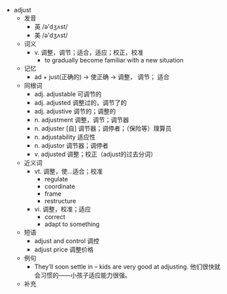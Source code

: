 - adjust
  - 发音
    - 英 /ə'dʒʌst/
    - 美 /ə'dʒʌst/
  - 词义
    - v. 调整，调节；适合，适应；校正，校准
      - to gradually become familiar with a new situation
  - 记忆
    - ad + just(正确的) → 使正确 → 调整， 调节； 适合
  - 同根词
    - adj. adjustable 可调节的
    - adj. adjusted 调整过的，调节了的
    - adj. adjustive 调节的；调整的
    - n. adjustment 调整，调节；调节器
    - n. adjuster [自] 调节器；调停者；（保险等）理算员
    - n. adjustability 适应性
    - n. adjustor 调节器；调停者
    - v. adjusted 调整；校正（adjust的过去分词）
  - 近义词
    - vt. 调整，使…适合；校准
      - regulate
      - coordinate
      - frame
      - restructure
    - vi. 调整，校准；适应
      - correct
      - adapt to something
  - 短语
    - adjust and control 调控
    - adjust price 调整价格
  - 例句
    - They’ll soon settle in – kids are very good at adjusting. 他们很快就会习惯的——小孩子适应能力很强。
  - 补充